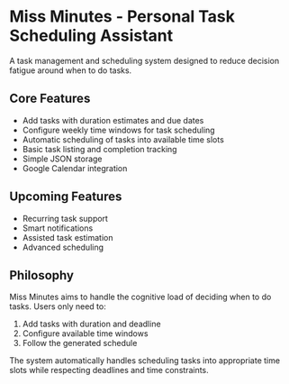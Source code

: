 # Miss Minutes - Personal Task Scheduling Assistant

A task management and scheduling system designed to reduce decision fatigue around when to do tasks.

## Core Features

- Add tasks with duration estimates and due dates
- Configure weekly time windows for task scheduling 
- Automatic scheduling of tasks into available time slots
- Basic task listing and completion tracking
- Simple JSON storage
- Google Calendar integration

## Upcoming Features

- Recurring task support
- Smart notifications
- Assisted task estimation
- Advanced scheduling

## Philosophy

Miss Minutes aims to handle the cognitive load of deciding when to do tasks. Users only need to:

1. Add tasks with duration and deadline
2. Configure available time windows
3. Follow the generated schedule

The system automatically handles scheduling tasks into appropriate time slots while respecting deadlines and time constraints.
